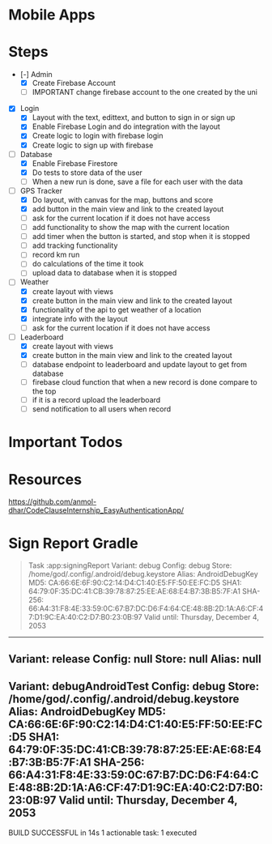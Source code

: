 # Mobile Apps

# Steps
- [-] Admin
  - [x] Create Firebase Account
  - [ ] IMPORTANT change firebase account to the one created by the uni

- [x] Login
    - [x] Layout with the text, edittext, and button to sign in or sign up
    - [x] Enable Firebase Login and do integration with the layout
    - [x] Create logic to login with firebase login
    - [x] Create logic to sign up with firebase

- [ ] Database
    - [x] Enable Firebase Firestore
    - [x] Do tests to store data of the user
    - [ ] When a new run is done, save a file for each user with the data

- [ ] GPS Tracker
    - [x] Do layout, with canvas for the map, buttons and score
    - [x] add button in the main view and link to the created layout
    - [ ] ask for the current location if it does not have access
    - [ ] add functionality to show the map with the current location
    - [ ] add timer when the button is started, and stop when it is stopped
    - [ ] add tracking functionality
    - [ ] record km run
    - [ ] do calculations of the time it took
    - [ ] upload data to database when it is stopped

- [ ] Weather
    - [x] create layout with views
    - [x] create button in the main view and link to the created layout
    - [X] functionality of the api to get weather of a location
    - [X] integrate info with the layout
    - [ ] ask for the current location if it does not have access

- [ ] Leaderboard
    - [x] create layout with views
    - [x] create button in the main view and link to the created layout
    - [ ] database endpoint to leaderboard and update layout to get from database
    - [ ] firebase cloud function that when a new record is done compare to the top
    - [ ] if it is a record upload the leaderboard
    - [ ] send notification to all users when record

# Important Todos

# Resources
https://github.com/anmol-dhar/CodeClauseInternship_EasyAuthenticationApp/

# Sign Report Gradle
> Task :app:signingReport
Variant: debug
Config: debug
Store: /home/god/.config/.android/debug.keystore
Alias: AndroidDebugKey
MD5: CA:66:6E:6F:90:C2:14:D4:C1:40:E5:FF:50:EE:FC:D5
SHA1: 64:79:0F:35:DC:41:CB:39:78:87:25:EE:AE:68:E4:B7:3B:B5:7F:A1
SHA-256: 66:A4:31:F8:4E:33:59:0C:67:B7:DC:D6:F4:64:CE:48:8B:2D:1A:A6:CF:47:D1:9C:EA:40:C2:D7:B0:23:0B:97
Valid until: Thursday, December 4, 2053
----------
Variant: release
Config: null
Store: null
Alias: null
----------
Variant: debugAndroidTest
Config: debug
Store: /home/god/.config/.android/debug.keystore
Alias: AndroidDebugKey
MD5: CA:66:6E:6F:90:C2:14:D4:C1:40:E5:FF:50:EE:FC:D5
SHA1: 64:79:0F:35:DC:41:CB:39:78:87:25:EE:AE:68:E4:B7:3B:B5:7F:A1
SHA-256: 66:A4:31:F8:4E:33:59:0C:67:B7:DC:D6:F4:64:CE:48:8B:2D:1A:A6:CF:47:D1:9C:EA:40:C2:D7:B0:23:0B:97
Valid until: Thursday, December 4, 2053
----------

BUILD SUCCESSFUL in 14s
1 actionable task: 1 executed
